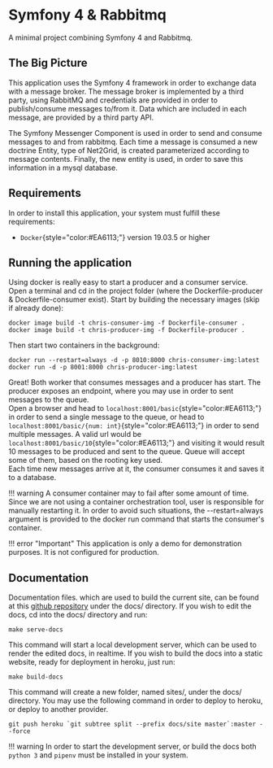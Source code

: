 # Symfony 4 & Rabbitmq

A minimal project combining Symfony 4 and Rabbitmq.

## The Big Picture
This application uses the Symfony 4 framework in order to exchange data with
a message broker.
The message broker is implemented by a third party, using RabbitMQ
and credentials are provided in order to publish/consume messages to/from it.
Data which are included in each message, are provided by a third party API.

The Symfony Messenger Component is used in order to send and consume
messages to and from rabbitmq. Each time a message is consumed a new doctrine Entity,
type of Net2Grid, is created parameterized according to message contents.
Finally, the new entity is used, in order to save this information in a mysql database.

## Requirements
In order to install this application, your system must fulfill these requirements:

* `Docker`{style="color:#EA6113;"} version 19.03.5 or higher

## Running the application
Using docker is really easy to start a producer and a consumer service. Open a terminal
and cd in the project folder (where the Dockerfile-producer & Dockerfile-consumer exist).
Start by building the necessary images (skip if already done):

    docker image build -t chris-consumer-img -f Dockerfile-consumer .
    docker image build -t chris-producer-img -f Dockerfile-producer .

Then start two containers in the background:

    docker run --restart=always -d -p 8010:8000 chris-consumer-img:latest
    docker run -d -p 8001:8000 chris-producer-img:latest

Great! Both worker that consumes messages and a producer has start. The producer
exposes an endpoint, where you may use in order to sent messages to the queue.  
Open a browser and head to `localhost:8001/basic`{style="color:#EA6113;"} in order to send a single message
to the queue, or head to `localhost:8001/basic/{num: int}`{style="color:#EA6113;"} in order to send multiple messages.
A valid url would be `localhost:8001/basic/10`{style="color:#EA6113;"} and visiting it would result 10 messages to
be produced and sent to the queue. Queue will accept some of them, based on the rooting key used.  
Each time new messages arrive at it, the consumer consumes it and saves it to a database.

<!-- <div style="background:#FFD6B0;border-radius:2px;padding:10px 10px; ">
Warning: A consumer container may to fail after some amount of time. Since we are not
using a container orchestration tool, user is responsible for manually restarting it.
</div>  
<br/> -->
!!! warning
    A consumer container may to fail after some amount of time. Since we are not
    using a container orchestration tool, user is responsible for manually restarting it.
    In order to avoid such situations, the --restart=always argument is provided to the docker run
    command that starts the consumer's container.

!!! error "Important"
    This application is only a demo for demonstration purposes. It is not configured for production.

<!-- For more information about using the application it is strongly recommended to
visit the [Using The Application](using.md) section. -->

## Documentation
Documentation files. which are used to build the current site, can be found at this [github repository](https://github.com/mpekchri/SymfonyRabbitMQ) under the docs/ directory. If you wish to edit the docs, cd into the docs/ directory and run:

    make serve-docs

This command will start a local development server, which can be used to render the edited docs, in realtime.
If you wish to build the docs into a static website, ready for deployment in heroku, just run:

    make build-docs

This command will create a new folder, named sites/, under the docs/ directory. You may use the following command
in order to deploy to heroku, or deploy to another provider.

    git push heroku `git subtree split --prefix docs/site master`:master --force


!!! warning
    In order to start the development server, or build the docs both `python 3` and `pipenv` must
    be installed in your system.